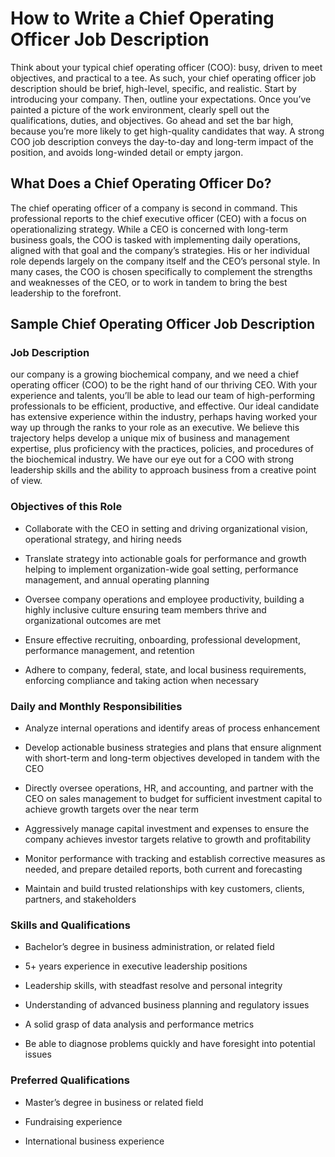 # How to Write a Chief Operating Officer Job Description

Think about your typical chief operating officer (COO): busy, driven to meet objectives, and practical to a tee. As such, your chief operating officer job description should be brief, high-level, specific, and realistic. Start by introducing your company. Then, outline your expectations. Once you’ve painted a picture of the work environment, clearly spell out the qualifications, duties, and objectives. Go ahead and set the bar high, because you’re more likely to get high-quality candidates that way. A strong COO job description conveys the day-to-day and long-term impact of the position, and avoids long-winded detail or empty jargon.

## What Does a Chief Operating Officer Do?

The chief operating officer of a company is second in command. This professional reports to the chief executive officer (CEO) with a focus on operationalizing strategy. While a CEO is concerned with long-term business goals, the COO is tasked with implementing daily operations, aligned with that goal and the company’s strategies. His or her individual role depends largely on the company itself and the CEO’s personal style. In many cases, the COO is chosen specifically to complement the strengths and weaknesses of the CEO, or to work in tandem to bring the best leadership to the forefront.

## Sample Chief Operating Officer Job Description

### Job Description

our company is a growing biochemical company, and we need a chief operating officer (COO) to be the right hand of our thriving CEO. With your experience and talents, you’ll be able to lead our team of high-performing professionals to be efficient, productive, and effective. Our ideal candidate has extensive experience within the industry, perhaps having worked your way up through the ranks to your role as an executive. We believe this trajectory helps develop a unique mix of business and management expertise, plus proficiency with the practices, policies, and procedures of the biochemical industry. We have our eye out for a COO with strong leadership skills and the ability to approach business from a creative point of view.

### Objectives of this Role

* Collaborate with the CEO in setting and driving organizational vision, operational strategy, and hiring needs

* Translate strategy into actionable goals for performance and growth helping to implement organization-wide goal setting, performance management, and annual operating planning

* Oversee company operations and employee productivity, building a highly inclusive culture ensuring team members thrive and organizational outcomes are met

* Ensure effective recruiting, onboarding, professional development, performance management, and retention

* Adhere to company, federal, state, and local business requirements, enforcing compliance and taking action when necessary

### Daily and Monthly Responsibilities

* Analyze internal operations and identify areas of process enhancement

* Develop actionable business strategies and plans that ensure alignment with short-term and long-term objectives developed in tandem with the CEO

* Directly oversee operations, HR, and accounting, and partner with the CEO on sales management to budget for sufficient investment capital to achieve growth targets over the near term

* Aggressively manage capital investment and expenses to ensure the company achieves investor targets relative to growth and profitability

* Monitor performance with tracking and establish corrective measures as needed, and prepare detailed reports, both current and forecasting

* Maintain and build trusted relationships with key customers, clients, partners, and stakeholders

### Skills and Qualifications

* Bachelor’s degree in business administration, or related field

* 5+ years experience in executive leadership positions

* Leadership skills, with steadfast resolve and personal integrity

* Understanding of advanced business planning and regulatory issues

* A solid grasp of data analysis and performance metrics

* Be able to diagnose problems quickly and have foresight into potential issues

### Preferred Qualifications

* Master’s degree in business or related field

* Fundraising experience

* International business experience

